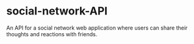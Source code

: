 # social-network-API
An API for a social network web application where users can share their thoughts and reactions with friends.
